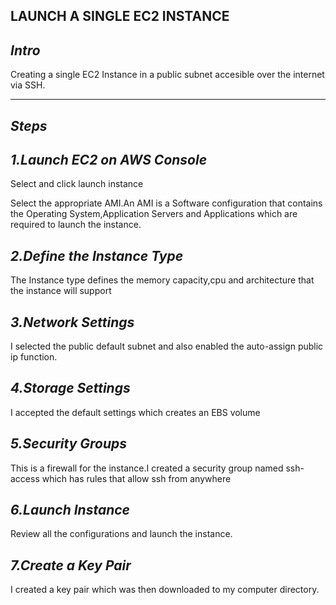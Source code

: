 **LAUNCH A SINGLE EC2 INSTANCE**
---
*Intro*
---

Creating a single EC2 Instance in a public subnet accesible over the internet via SSH.

---
*Steps*
---

*1.Launch EC2 on AWS Console*
---

Select and click launch instance 

Select the appropriate AMI.An AMI is a Software configuration that contains the Operating System,Application Servers and Applications which are required to launch the instance.

*2.Define the Instance Type*
---

The Instance type defines the memory capacity,cpu and architecture that the instance will support

*3.Network Settings*
---

I selected the public default subnet and also enabled the auto-assign public ip function.

*4.Storage Settings*
---

I accepted the default settings which creates an EBS volume

*5.Security Groups*
---

This is a firewall for the instance.I created a security group named ssh-access which has rules that allow ssh from anywhere

*6.Launch Instance*
---

Review all the configurations and launch the instance.

*7.Create a Key Pair*
---

I created a key pair which was then downloaded to my computer directory.
